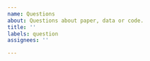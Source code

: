 ```yaml
---
name: Questions
about: Questions about paper, data or code.
title: ''
labels: question
assignees: ''

---
```



